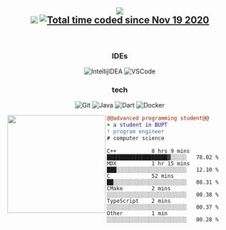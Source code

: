 <h2 align="center">
  <img src="https://readme-typing-svg.herokuapp.com?color=%2336BCF7&center=false&vCenter=false&width=250&lines=Hello%2C+I'm+Travis" />
  <br>
  <img src="https://komarev.com/ghpvc/?username=TravisRoad&color=red" />
  <a href="https://wakatime.com/@3ad9961d-b2f1-40fb-98f9-d1ad5956c726">
    <img src="https://wakatime.com/badge/user/3ad9961d-b2f1-40fb-98f9-d1ad5956c726.svg" alt="Total time coded since Nov 19 2020" />
  </a>
</h2>

<!-- <table>
  <tr>
    <td><img width=90% src="https://github-readme-stats.vercel.app/api?username=TravisRoad&show_icons=true&theme=radical" /></td>
    <td><img src="https://github-readme-stats.vercel.app/api/top-langs/?username=TravisRoad&theme=radical&layout=compact&langs_count=6" alt="yop-long"/></td>
  </tr>
</table> -->

<!-- ![](https://github-readme-stats.vercel.app/api?username=TravisRoad&show_icons=true&theme=radical) -->

<!-- <img align="center" width=70% src="https://github-readme-stats.vercel.app/api?username=TravisRoad&show_icons=true&theme=radical" /> -->

<br>

<!-- <p><img align="center" src="https://github-readme-stats.vercel.app/api/wakatime?username=TravisRoad&layout=compact&theme=radical" /></p> -->

<div align="center">
<h3> IDEs </h3>

  <img alt="IntellijIDEA" src="https://img.shields.io/badge/-Intellij%20IDEA-000?&logo=Intellij%20IDEA&logoColor=FC444F" />
  <img alt="VSCode" src="https://img.shields.io/badge/-VSCode-000?&logo=Visual%20Studio%20Code&logoColor=007ACC" />

<h3> tech </h3>
  
  ![Git](https://img.shields.io/badge/-Git-000?&logo=git&logoColor=F05032)
  ![Java](https://img.shields.io/badge/-Java-000?&logo=Java&logoColor=C21325)
  ![Dart](https://img.shields.io/badge/-Dart-000?&logo=Dart&logoColor=C213ff)
  ![Docker](https://img.shields.io/badge/-Docker-000?&logo=Docker&logoColor=7833ff)
  
</div>

<img align="left" height="220" src="https://media.giphy.com/media/ao9DUiTKH60XS/giphy.gif"/>

```diff
@@advanced programming student@@
+ a student in BUPT
! program engineer
# computer science
```

<!--START_SECTION:waka-->

```text
C++           8 hrs 9 mins    ███████████████████▓░░░░░   78.02 %
MDX           1 hr 15 mins    ███░░░░░░░░░░░░░░░░░░░░░░   12.10 %
C             52 mins         ██░░░░░░░░░░░░░░░░░░░░░░░   08.31 %
CMake         2 mins          ░░░░░░░░░░░░░░░░░░░░░░░░░   00.38 %
TypeScript    2 mins          ░░░░░░░░░░░░░░░░░░░░░░░░░   00.37 %
Other         1 min           ░░░░░░░░░░░░░░░░░░░░░░░░░   00.28 %
```

<!--END_SECTION:waka-->

<!--<img align="center" src="https://github-readme-stats.vercel.app/api/top-langs/?username=TravisRoad&theme=radical&layout=compact&langs_count=6" alt="yop-long"/> -->
